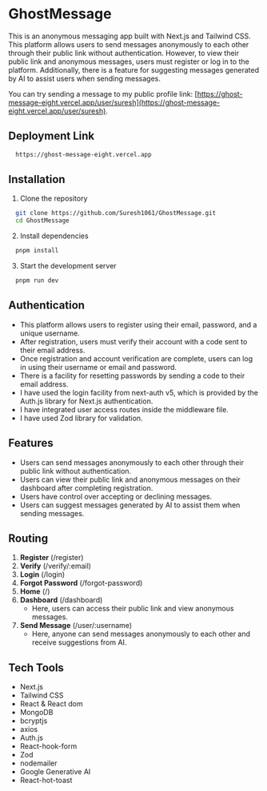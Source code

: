 # GhostMessage

This is an anonymous messaging app built with Next.js and Tailwind CSS. This platform allows users to send messages anonymously to each other through their public link without authentication. However, to view their public link and anonymous messages, users must register or log in to the platform.
Additionally, there is a feature for suggesting messages generated by AI to assist users when sending messages.

You can try sending a message to my public profile link: [https://ghost-message-eight.vercel.app/user/suresh](https://ghost-message-eight.vercel.app/user/suresh).

## Deployment Link
  ```bash
    https://ghost-message-eight.vercel.app
  ```

## Installation
1. Clone the repository
```bash
  git clone https://github.com/Suresh1061/GhostMessage.git
  cd GhostMessage
```

2. Install dependencies
```bash
  pnpm install
```

3. Start the development server
```bash
  pnpm run dev
```
## Authentication
- This platform allows users to register using their email, password, and a unique username.
- After registration, users must verify their account with a code sent to their email address.
- Once registration and account verification are complete, users can log in using their username or email and password.
- There is a facility for resetting passwords by sending a code to their email address.
- I have used the login facility from next-auth v5, which is provided by the Auth.js library for Next.js authentication.
- I have integrated user access routes inside the middleware file.
- I have used Zod library for validation.

## Features
- Users can send messages anonymously to each other through their public link without authentication.
- Users can view their public link and anonymous messages on their dashboard after completing registration.
- Users have control over accepting or declining messages.
- Users can suggest messages generated by AI to assist them when sending messages.

## Routing
1. **Register** (/register)
2. **Verify** (/verify/:email)
3. **Login** (/login)
4. **Forgot Password** (/forgot-password)
5. **Home** (/)
6. **Dashboard** (/dashboard)  
   - Here, users can access their public link and view anonymous messages.
7. **Send Message** (/user/:username)  
   - Here, anyone can send messages anonymously to each other and receive suggestions from AI.

## Tech Tools
- Next.js
- Tailwind CSS
- React & React dom
- MongoDB
- bcryptjs
- axios
- Auth.js
- React-hook-form
- Zod
- nodemailer
- Google Generative AI
- React-hot-toast